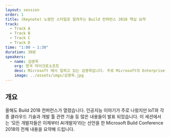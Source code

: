 ```yaml
---
layout: session
order: 1
title: (Keynote) 노량진 스타일로 알려주는 Build 컨퍼런스 2018 핵심 요약
track:
  - Track A
  - Track B
  - Track C
  - Track D
time: "1:00 ~ 1:30"
duration: 30분
speakers:
  - name: 김영욱
    org: 한국 마이크로소프트
    desc: Microsoft 에서 일하고 있는 김영욱입니다. 주로 Microsoft의 Enterprise IoT와 Windows 10을 주 업무로 하고 있습니다. 전쟁사를 취미로 해서 최근에 개인저서인 'War of IT'를 출간했습니다. 전쟁사와 IT업체들의 트랜드를 엮어서 이야기하고 있습니다.
    image: ../assets/imgs/김영욱.jpg
---
```


## 개요
올해도 Build 2018 컨퍼런스가 열렸습니다. 인공지능 이야기가 주로 나왔지만 IoT와 각종 클라우드 기술과 개발 툴 관련 기술 등 많은 내용들이 발표 되었습니다. 이 세션에서는 ‘모든 개발자들은 이제부터 AI개발자’라는 선언을 한 Microsoft Build Conference 2018의 전체 내용을 요약해 드립니다.

